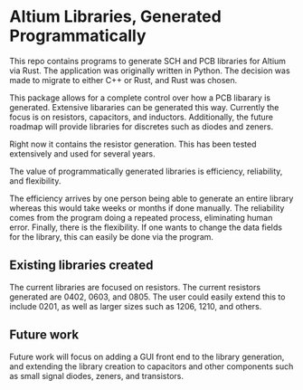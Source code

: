 # Altium Libraries, Generated Programmatically

This repo contains programs to generate SCH and PCB libraries for Altium via Rust. The application was originally written in Python. The decision was made to migrate to either C++ or Rust, and Rust was chosen.

This package allows for a complete control over how a PCB libarary is generated. Extensive libararies can be generated this way. Currently the focus is on resistors, capacitors, and inductors. Additionally, the future roadmap will provide libraries for discretes such as diodes and zeners.

Right now it contains the resistor generation. This has been tested extensively and used for several years. 

The value of programmatically generated libraries is efficiency, reliability, and flexibility.

The efficiency arrives by one person being able 
to generate an entire library whereas this would take weeks or months if done manually. The reliability comes from the program doing a 
repeated process, eliminating human error. Finally, there is the flexibility. If one wants to change the data fields for the library, this
can easily be done via the program. 

## Existing libraries created

The current libraries are focused on resistors. The current resistors generated are 0402, 0603, and 0805. The user could easily extend this to include 0201, as well as larger sizes such as 1206, 1210, and others. 

## Future work

Future work will focus on adding a GUI front end to the library generation, and extending the library creation to capacitors and other
components such as small signal diodes, zeners, and transistors. 



